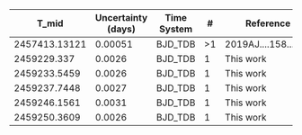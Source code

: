 |T_mid|Uncertainty (days)           |Time System|#                                            |Reference                           |
|-----|-----------------------------|-----------|---------------------------------------------|------------------------------------|
|2457413.13121|0.00051                      |BJD_TDB    |>1                                           |2019AJ....158...63E                 |
|2459229.337|0.0026                       |BJD_TDB    |1                                            |This work                           |
|2459233.5459|0.0026                       |BJD_TDB    |1                                            |This work                           |
|2459237.7448|0.0027                       |BJD_TDB    |1                                            |This work                           |
|2459246.1561|0.0031                       |BJD_TDB    |1                                            |This work                           |
|2459250.3609|0.0026                       |BJD_TDB    |1                                            |This work                           |
